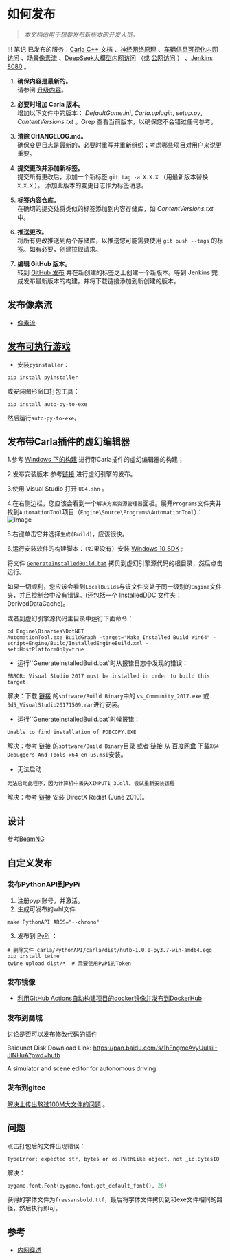 # 如何发布

> _本文档适用于想要发布新版本的开发人员。_

!!! 笔记
    已发布的服务：[Carla C++ 文档](https://openhutb.github.io/carla_cpp/dir_b14cdd661f9a7048a44f1771cd402401.html) 、[神经网络原理](https://openhutb.github.io/neuro/) 、[车辆信息可视化内网访问](http://172.21.108.56:8080/) 、[场景像素流](http://172.21.108.56) 、[DeepSeek大模型内网访问](http://172.21.108.56:3000/) （或 [公网访问](software/llm.md) ） 、[Jenkins 8080](http://172.21.108.56:8080/) 。

1. **确保内容是最新的。**<br>
   请参阅 [升级内容](tuto_D_contribute_assets.md)。

2. **必要时增加 Carla 版本。**<br>
   增加以下文件中的版本： _DefaultGame.ini_, _Carla.uplugin_,
   _setup.py_, _ContentVersions.txt_ 。Grep 查看当前版本，以确保您不会错过任何参考。

3. **清除 CHANGELOG.md。**<br>
   确保变更日志是最新的，必要时重写并重新组织；考虑哪些项目对用户来说更重要。

4. **提交更改并添加新标签。**<br>
   提交所有更改后，添加一个新标签 `git tag -a X.X.X`
   （用最新版本替换 `X.X.X` ）。 添加此版本的变更日志作为标签消息。

5. **标签内容仓库。**<br>
   在确切的提交处将类似的标签添加到内容存储库，如 _ContentVersions.txt_ 中。

6. **推送更改。**<br>
   将所有更改推送到两个存储库，以推送您可能需要使用
   `git push --tags` 的标签。如有必要，创建拉取请求。

7. **编辑 GitHub 版本。**<br>
   转到 [GitHub 发布](https://github.com/carla-simulator/carla/releases) 并在新创建的标签之上创建一个新版本。等到 Jenkins 完成发布最新版本的构建，并将下载链接添加到新创建的版本。

## 发布像素流

* [像素流](ue/pixel_streaming.md)

## [发布可执行游戏](https://blog.csdn.net/zl834205311/article/details/125905705) 
* 安装`pyinstaller`：
```shell
pip install pyinstaller
```
或安装图形窗口打包工具：
```shell
pip install auto-py-to-exe
```
然后运行`auto-py-to-exe`。

## 发布带Carla插件的虚幻编辑器

1.参考 [Windows 下的构建](build_windows.md) 进行带Carla插件的虚幻编辑器的构建；

2.发布安装版本
参考[链接](https://github.com/chiefGui/ue-from-source?tab=readme-ov-file#step-by-step-1) 进行虚幻引擎的发布。

3.使用 Visual Studio 打开 `UE4.shn` 。

4.在右侧边栏，您应该会看到一个`解决方案资源管理器`面板。展开`Programs`文件夹并找到`AutomationTool`项目（`Engine\Source\Programs\AutomationTool`）：
![Image](img/ue/AutomationTool.png)

5.右键单击它并选择`生成(Build)`，应该很快。

6.运行安装软件的构建脚本：（如果没有）安装 [Windows 10 SDK](https://developer.microsoft.com/en-us/windows/downloads/windows-10-sdk) ;

将文件 [`GenerateInstalledBuild.bat`](https://github.com/OpenHUTB/carla_doc/tree/master/src/bat/GenerateInstalledBuild.bat) 拷贝到虚幻引擎源代码的根目录，然后点击运行。

如果一切顺利，您应该会看到`LocalBuilds`与该文件夹处于同一级别的`Engine`文件夹，并且控制台中没有错误。(还包括一个 InstalledDDC 文件夹：DerivedDataCache)。

或者到虚幻引擎源代码主目录中运行下面命令：
```shell
cd Engine\Binaries\DotNET
AutomationTool.exe BuildGraph -target="Make Installed Build Win64" -script=Engine/Build/InstalledEngineBuild.xml -set:HostPlatformOnly=true
```


* 运行``GenerateInstalledBuild.bat`时从报错日志中发现的错误：
```text
ERROR: Visual Studio 2017 must be installed in order to build this target.
```
解决：下载 [链接](https://pan.baidu.com/s/1n2fJvWff4pbtMe97GOqtvQ?pwd=hutb) 的`software/Build Binary`中的 `vs_Community_2017.exe` 或 `3d5_VisualStudio20171509.rar`进行安装。


* 运行``GenerateInstalledBuild.bat`时候报错：
```text
Unable to find installation of PDBCOPY.EXE
```
解决：参考 [链接](https://pan.baidu.com/s/1n2fJvWff4pbtMe97GOqtvQ?pwd=hutb) 的`software/Build Binary`目录 或者 [链接](https://arenas0.com/2018/12/03/UE4_Learn_Build_Binary/) 从 [百度网盘](https://pan.baidu.com/s/1Y0PQeHCMQh7Ln12d_p_Rzw) 下载`X64 Debuggers And Tools-x64_en-us.msi`安装。


* 无法启动
```text
无法启动此程序，因为计算机中丢失XINPUT1_3.dll。尝试重新安装该程
```
解决：参考 [链接](http://www.codefaq.cn/category/Windows/) 安装 DirectX Redist (June 2010)。




## 设计
参考[BeamNG](https://baike.baidu.com/item/BeamNG%E8%B5%9B%E8%BD%A6/18880401)

## 自定义发布

### 发布PythonAPI到PyPi

1. 注册pypi账号，并激活。
2. 生成可发布的whl文件
```shell
make PythonAPI ARGS="--chrono"
```
3. 发布到 [PyPi](https://pypi.org/project/hutb/) ：
```shell
# 删除文件 carla/PythonAPI/carla/dist/hutb-1.0.0-py3.7-win-amd64.egg
pip install twine
twine upload dist/*  # 需要使用PyPi的Token
```

### 发布镜像

* [利用GitHub Actions自动构建项目的docker镜像并发布到DockerHub](https://wiki.eryajf.net/pages/5baf0a/#%E5%89%8D%E8%A8%80)


### 发布到商城
[讨论是否可以发布修改代码的插件](https://www.reddit.com/r/unrealengine/comments/w7ndj9/are_plugins_able_to_append_tooverwrite_engine/)

Baidunet Disk Download Link: https://pan.baidu.com/s/1hFngmeAvyUulsiI-JlNHuA?pwd=hutb

A simulator and scene editor for autonomous driving.

### 发布到gitee

[解决上传出熬过100M大文件的问题]() 。


## 问题
点击打包后的文件出现错误：
```text
TypeError: expected str, bytes or os.PathLike object, not _io.BytesIO
```
解决：
```python
pygame.font.Font(pygame.font.get_default_font(), 20)
```
获得的字体文件为`freesansbold.ttf`，最后将字体文件拷贝到和exe文件相同的路径，然后执行即可。

## 参考
* [内网穿透](https://natapp.cn/article/config_ini)
